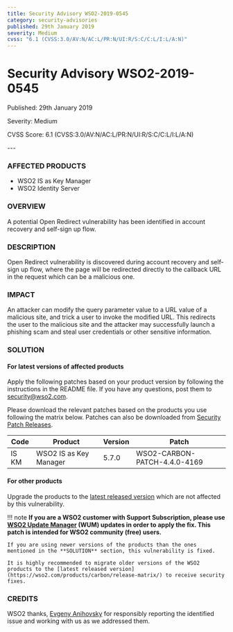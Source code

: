 ```yaml
---
title: Security Advisory WSO2-2019-0545
category: security-advisories
published: 29th January 2019
severity: Medium
cvss: "6.1 (CVSS:3.0/AV:N/AC:L/PR:N/UI:R/S:C/C:L/I:L/A:N)"
---
```


# Security Advisory WSO2-2019-0545

<p class="doc-info">Published: 29th January 2019</p>
<p class="doc-info">Severity: Medium</p>
<p class="doc-info">CVSS Score: 6.1 (CVSS:3.0/AV:N/AC:L/PR:N/UI:R/S:C/C:L/I:L/A:N)</p>
---

### AFFECTED PRODUCTS
* WSO2 IS as Key Manager
* WSO2 Identity Server


### OVERVIEW
A potential Open Redirect vulnerability has been identified in account recovery and self-sign up flow.


### DESCRIPTION
Open Redirect vulnerability is discovered during account recovery and self-sign up flow, where the page will be redirected directly to the callback URL in the request which can be a malicious one.


### IMPACT
An attacker can modify the query parameter value to a URL value of a malicious site, and trick a user to invoke the modified URL. This redirects the user to the malicious site and the attacker may successfully launch a phishing scam and steal user credentials or other sensitive information.


### SOLUTION

#### For latest versions of affected products
Apply the following patches based on your product version by following the instructions in the README file. If you have any questions, post them to <security@wso2.com>.

Please download the relevant patches based on the products you use following the matrix below. Patches can also be downloaded from [Security Patch Releases](https://wso2.com/security-patch-releases/).


| Code  | Product                | Version | Patch                        |
| ----- | ---------------------- | ------- | ---------------------------- |
| IS KM	| WSO2 IS as Key Manager | 5.7.0   | WSO2-CARBON-PATCH-4.4.0-4169 |


#### For other products
Upgrade the products to the [latest released version](https://wso2.com/products/carbon/release-matrix/) which are not affected by this vulnerability.

!!! note
    **If you are a WSO2 customer with Support Subscription, please use [WSO2 Update Manager](https://wso2.com/updates/wum) (WUM) updates in order to apply the fix. This patch is intended for WSO2 community (free) users.**

    If you are using newer versions of the products than the ones mentioned in the **SOLUTION** section, this vulnerability is fixed.

    It is highly recommended to migrate older versions of the WSO2 products to the [latest released version](https://wso2.com/products/carbon/release-matrix/) to receive security fixes.


### CREDITS
WSO2 thanks, [Evgeny Anihovsky](https://www.linkedin.com/in/evgeny-anihovsky-a1966456/) for responsibly reporting the identified issue and working with us as we addressed them.
